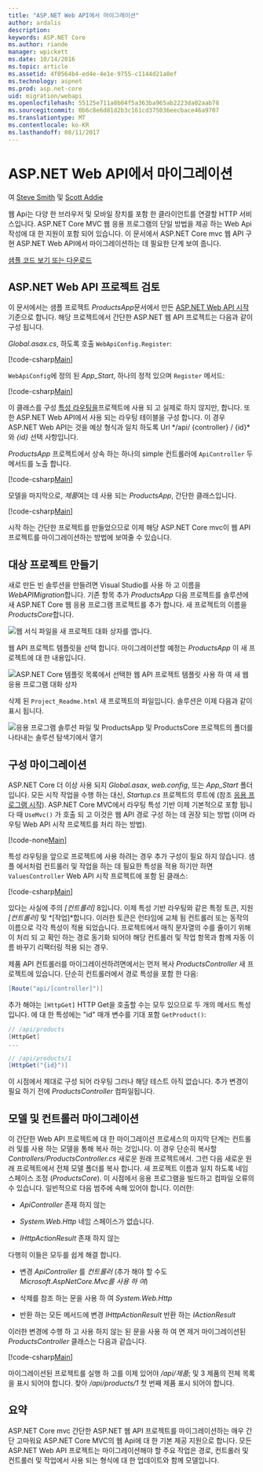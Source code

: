 ```yaml
---
title: "ASP.NET Web API에서 마이그레이션"
author: ardalis
description: 
keywords: ASP.NET Core
ms.author: riande
manager: wpickett
ms.date: 10/14/2016
ms.topic: article
ms.assetid: 4f0564b4-ed4e-4e1e-9755-c1144d21a0ef
ms.technology: aspnet
ms.prod: asp.net-core
uid: migration/webapi
ms.openlocfilehash: 55125e711a8b04f5a363ba965ab2223da02aab78
ms.sourcegitcommit: 0b6c8e6d81d2b3c161cd375036eecbace46a9707
ms.translationtype: MT
ms.contentlocale: ko-KR
ms.lasthandoff: 08/11/2017
---
```

# <a name="migrating-from-aspnet-web-api"></a>ASP.NET Web API에서 마이그레이션

여 [Steve Smith](http://ardalis.com) 및 [Scott Addie](https://scottaddie.com)

웹 Api는 다양 한 브라우저 및 모바일 장치를 포함 한 클라이언트를 연결할 HTTP 서비스입니다. ASP.NET Core MVC 웹 응용 프로그램의 단일 방법을 제공 하는 Web Api 작성에 대 한 지원이 포함 되어 있습니다. 이 문서에서 ASP.NET Core mvc 웹 API 구현 ASP.NET Web API에서 마이그레이션하는 데 필요한 단계 보여 줍니다.

[샘플 코드 보기 또는 다운로드](https://github.com/aspnet/Docs/tree/master/aspnetcore/migration/webapi/sample)

## <a name="review-aspnet-web-api-project"></a>ASP.NET Web API 프로젝트 검토

이 문서에서는 샘플 프로젝트 *ProductsApp*문서에서 만든 [ASP.NET Web API 시작](http://www.asp.net/web-api/overview/getting-started-with-aspnet-web-api/tutorial-your-first-web-api) 기준으로 합니다. 해당 프로젝트에서 간단한 ASP.NET 웹 API 프로젝트는 다음과 같이 구성 됩니다.

*Global.asax.cs*, 하도록 호출 `WebApiConfig.Register`:

[!code-csharp[Main](../migration/webapi/sample/ProductsApp/Global.asax.cs?highlight=14)]

`WebApiConfig`에 정의 된 *App_Start*, 하나의 정적 있으며 `Register` 메서드:

[!code-csharp[Main](../migration/webapi/sample/ProductsApp/App_Start/WebApiConfig.cs?highlight=15,16,17,18,19,20)]


이 클래스를 구성 [특성 라우팅을](http://www.asp.net/web-api/overview/web-api-routing-and-actions/attribute-routing-in-web-api-2)프로젝트에 사용 되 고 실제로 하지 않지만, 합니다. 또한 ASP.NET Web API에서 사용 되는 라우팅 테이블을 구성 합니다. 이 경우 ASP.NET Web API는 것을 예상 형식과 일치 하도록 Url */api/ {controller} / {id}*와 *{id}* 선택 사항입니다.

*ProductsApp* 프로젝트에서 상속 하는 하나의 simple 컨트롤러에 `ApiController` 두 메서드를 노출 합니다.

[!code-csharp[Main](../migration/webapi/sample/ProductsApp/Controllers/ProductsController.cs?highlight=19,24)]

모델을 마지막으로, *제품*여는 데 사용 되는 *ProductsApp*, 간단한 클래스입니다.

[!code-csharp[Main](webapi/sample/ProductsApp/Models/Product.cs)]

시작 하는 간단한 프로젝트를 만들었으므로 이제 해당 ASP.NET Core mvc이 웹 API 프로젝트를 마이그레이션하는 방법에 보여줄 수 있습니다.

## <a name="create-the-destination-project"></a>대상 프로젝트 만들기

새로 만든 빈 솔루션을 만들려면 Visual Studio를 사용 하 고 이름을 *WebAPIMigration*합니다. 기존 항목 추가 *ProductsApp* 다음 프로젝트를 솔루션에 새 ASP.NET Core 웹 응용 프로그램 프로젝트를 추가 합니다. 새 프로젝트의 이름을 *ProductsCore*합니다.

![웹 서식 파일을 새 프로젝트 대화 상자를 엽니다.](webapi/_static/add-web-project.png)

웹 API 프로젝트 템플릿을 선택 합니다. 마이그레이션할 예정는 *ProductsApp* 이 새 프로젝트에 대 한 내용입니다.

![ASP.NET Core 템플릿 목록에서 선택한 웹 API 프로젝트 템플릿 사용 하 여 새 웹 응용 프로그램 대화 상자](webapi/_static/aspnet-5-webapi.png)

삭제 된 `Project_Readme.html` 새 프로젝트의 파일입니다. 솔루션은 이제 다음과 같이 표시 됩니다.

![응용 프로그램 솔루션 파일 및 ProductsApp 및 ProductsCore 프로젝트의 폴더를 나타내는 솔루션 탐색기에서 열기](webapi/_static/webapimigration-solution.png)

## <a name="migrate-configuration"></a>구성 마이그레이션

ASP.NET Core 더 이상 사용 되지 *Global.asax*, *web.config*, 또는 *App_Start* 폴더입니다. 모든 시작 작업을 수행 하는 대신, *Startup.cs* 프로젝트의 루트에 (참조 [응용 프로그램 시작](../fundamentals/startup.md)). ASP.NET Core MVC에서 라우팅 특성 기반 이제 기본적으로 포함 됩니다 때 `UseMvc()` 가 호출 되 고 이것은 웹 API 경로 구성 하는 데 권장 되는 방법 (이며 라우팅 Web API 시작 프로젝트를 처리 하는 방법).

[!code-none[Main](../migration/webapi/sample/ProductsCore/Startup.cs?highlight=40)]

특성 라우팅을 앞으로 프로젝트에 사용 하려는 경우 추가 구성이 필요 하지 않습니다. 샘플 에서처럼 컨트롤러 및 작업을 하는 데 필요한 특성을 적용 하기만 하면 `ValuesController` Web API 시작 프로젝트에 포함 된 클래스:

[!code-csharp[Main](../migration/webapi/sample/ProductsCore/Controllers/ValuesController.cs?highlight=9,13,20,27,33,39)]

있다는 사실에 주의 *[컨트롤러]* 8입니다. 이제 특성 기반 라우팅와 같은 특정 토큰, 지원 *[컨트롤러]* 및 *[작업]*합니다. 이러한 토큰은 런타임에 교체 됨 컨트롤러 또는 동작의 이름으로 각각 특성이 적용 되었습니다. 프로젝트에서 매직 문자열의 수를 줄이기 위해이 처리 되 고 확인 하는 경로 동기화 되어야 해당 컨트롤러 및 작업 항목과 함께 자동 이름 바꾸기 리팩터링 적용 되는 경우.

제품 API 컨트롤러를 마이그레이션하려면에서는 먼저 복사 *ProductsController* 새 프로젝트에 있습니다. 단순히 컨트롤러에서 경로 특성을 포함 한 다음:

```csharp
[Route("api/[controller]")]
```

추가 해야는 `[HttpGet]` HTTP Get을 호출할 수는 모두 있으므로 두 개의 메서드 특성입니다. 에 대 한 특성에는 "id" 매개 변수를 기대 포함 `GetProduct()`:

```csharp
// /api/products
[HttpGet]
...

// /api/products/1
[HttpGet("{id}")]
```

이 시점에서 제대로 구성 되어 라우팅 그러나 해당 테스트 아직 없습니다. 추가 변경이 필요 하기 전에 *ProductsController* 컴파일됩니다.

## <a name="migrate-models-and-controllers"></a>모델 및 컨트롤러 마이그레이션

이 간단한 Web API 프로젝트에 대 한 마이그레이션 프로세스의 마지막 단계는 컨트롤러 및를 사용 하는 모델을 통해 복사 하는 것입니다. 이 경우 단순히 복사할 *Controllers/ProductsController.cs* 새로운 원래 프로젝트에서. 그런 다음 새로운 원래 프로젝트에서 전체 모델 폴더를 복사 합니다. 새 프로젝트 이름과 일치 하도록 네임 스페이스 조정 (*ProductsCore*).  이 시점에서 응용 프로그램을 빌드하고 컴파일 오류의 수 있습니다. 일반적으로 다음 범주에 속해 있어야 합니다. 이러한:

* *ApiController* 존재 하지 않는

* *System.Web.Http* 네임 스페이스가 없습니다.

* *IHttpActionResult* 존재 하지 않는

다행히 이들은 모두를 쉽게 해결 합니다.

* 변경 *ApiController* 를 *컨트롤러* (추가 해야 할 수도 *Microsoft.AspNetCore.Mvc를 사용 하 여*)

* 삭제를 참조 하는 문을 사용 하 여 *System.Web.Http*

* 반환 하는 모든 메서드에 변경 *IHttpActionResult* 반환 하는 *IActionResult*

이러한 변경에 수행 하 고 사용 하지 않는 된 문을 사용 하 여 면 제거 마이그레이션된 *ProductsController* 클래스는 다음과 같습니다.

[!code-csharp[Main](../migration/webapi/sample/ProductsCore/Controllers/ProductsController.cs?highlight=1,2,6,8,9,27)]

마이그레이션된 프로젝트를 실행 하 고를 이제 있어야 */api/제품*; 및 3 제품의 전체 목록을 표시 되어야 합니다. 찾아 */api/products/1* 첫 번째 제품 표시 되어야 합니다.

## <a name="summary"></a>요약

ASP.NET Core mvc 간단한 ASP.NET 웹 API 프로젝트를 마이그레이션하는 매우 간단 고마워요 ASP.NET Core MVC의 웹 Api에 대 한 기본 제공 지원으로 합니다. 모든 ASP.NET Web API 프로젝트는 마이그레이션해야 할 주요 작업은 경로, 컨트롤러 및 컨트롤러 및 작업에서 사용 되는 형식에 대 한 업데이트와 함께 모델입니다.
